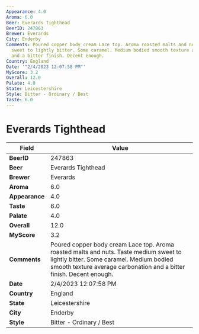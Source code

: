 ```yaml
---
Appearance: 4.0
Aroma: 6.0
Beer: Everards Tighthead
BeerID: 247863
Brewer: Everards
City: Enderby
Comments: Poured copper body cream Lace top. Aroma roasted malts and nuts. Taste medium
  sweet to lightly bitter. Some caramel. Medium bodied smooth texture average carbonation
  and a bitter finish. Decent enough.
Country: England
Date: '"2/4/2023 12:07:58 PM"'
MyScore: 3.2
Overall: 12.0
Palate: 4.0
State: Leicestershire
Style: Bitter - Ordinary / Best
Taste: 6.0
---
```


# Everards Tighthead

| Field         | Value |
|---------------|-------|
| **BeerID** | 247863 |
| **Beer** | Everards Tighthead |
| **Brewer** | Everards |
| **Aroma** | 6.0 |
| **Appearance** | 4.0 |
| **Taste** | 6.0 |
| **Palate** | 4.0 |
| **Overall** | 12.0 |
| **MyScore** | 3.2 |
| **Comments** | Poured copper body cream Lace top. Aroma roasted malts and nuts. Taste medium sweet to lightly bitter. Some caramel. Medium bodied smooth texture average carbonation and a bitter finish. Decent enough. |
| **Date** | 2/4/2023 12:07:58 PM |
| **Country** | England |
| **State** | Leicestershire |
| **City** | Enderby |
| **Style** | Bitter - Ordinary / Best |
